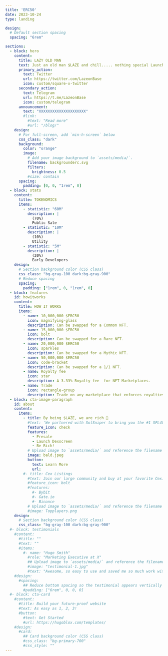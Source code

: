 ```yaml
---
title: 'ERC50'
date: 2023-10-24
type: landing

design:
  # Default section spacing
  spacing: "6rem"

sections:
  - block: hero
    content:
      title: LAZY OLD MAN
      text: Just an old man $LAZE and chill..... nothing special Launch with ERC50 No rug, No team, just $LAZE
      primary_action:
        text: Twitter
        url: https://twitter.com/LazeonBase
        icon: custom/square-x-twitter
      secondary_action:
        text: Telegram
        url: https://t.me/LazeonBase
        icon: custom/telegram
      announcement:
        text: "XXXXXXXXXXXXXXXXXXXXX"
        #link:
          #text: "Read more"
          #url: "/blog/"
    design:
      # For full-screen, add `min-h-screen` below
      css_class: "dark"
      background:
        color: "orange"
        image:
          # Add your image background to `assets/media/`.
          filename: backgrounderc.svg
          filters:
            brightness: 0.5
          #size: contain
      spacing:
        padding: [0, 0, "1rem", 0]
  - block: stats
    content:
      title: TOKENOMICS
      items:
        - statistic: "60M"
          description: |
            (70%)  
            Public Sale
        - statistic: "10M"
          description: |
            (10%)  
            Utility
        - statistic: "5M"
          description: |
            (20%)  
            Early Developers
    design:
      # Section background color (CSS class)
      css_class: "bg-gray-100 dark:bg-gray-900"
      # Reduce spacing
      spacing:
        padding: ["1rem", 0, "1rem", 0]
  - block: features
    id: howitworks
    content:
      title: HOW IT WORKS
      items:
        - name: 10,000,000 $ERC50
          icon: magnifying-glass
          description: Can be swapped for a Common NFT.
        - name: 15,000,000 $ERC50
          icon: bolt
          description: Can be swapped for a Rare NFT.
        - name: 20,000,000 $ERC50
          icon: sparkles
          description: Can be swapped for a Mythic NFT.
        - name: 50,000,000 $ERC50
          icon: code-bracket
          description: Can be swapped for a 1/1 NFT.
        - name: Royalty fee
          icon: star
          description: A 3.33% Royalty fee  for NFT Marketplaces.
        - name: Trade
          icon: rectangle-group
          description: Trade on any marketplace that enforces royalties on token extension NFTs.
  - block: cta-image-paragraph
    id: about
    content:
      items:
        - title: By being $LAZE, we are rich 🤑
          #text: 'We partnered with SolSniper to bring you the #1 SPL404 on Solana. More partnership announcements soon.'
          feature_icon: check
          features:
            - Presale
            - Launch Dexscreen
            - Be Rich!
          # Upload image to `assets/media/` and reference the filename here
          image: bald.jpeg
          button:
            text: Learn More
            url: 
        #- title: Cex Listings
          #text: Join our large community and buy at your favorite Cex.
          #feature_icon: bolt
          #features:
            #- Bybit
            #- Gate.io
            #- Binance
          # Upload image to `assets/media/` and reference the filename here
          #image: Topplayers.png
    design:
      # Section background color (CSS class)
      css_class: "bg-gray-100 dark:bg-gray-900"
  #- block: testimonials
    #content:
      #title: ""
      #text: ""
      #items:
        #- name: "Hugo Smith"
          #role: "Marketing Executive at X"
          ## Upload image to `assets/media/` and reference the filename here
          #image: "testimonial-1.jpg"
          #text: "Awesome, so easy to use and saved me so much work with the swappable pre-designed sections!"
    #design:
      #spacing:
        ## Reduce bottom spacing so the testimonial appears vertically centered between sections
        #padding: ["6rem", 0, 0, 0]
  #- block: cta-card
    #content:
      #title: Build your future-proof website
      #text: As easy as 1, 2, 3!
      #button:
        #text: Get Started
        #url: https://hugoblox.com/templates/
    #design:
      #card:
        ## Card background color (CSS class)
        #css_class: "bg-primary-700"
        #css_style: ""
---
```

